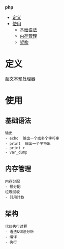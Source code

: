 **php**
- [定义](#定义)
- [使用](#使用)
  - [基础语法](#基础语法)
  - [内存管理](#内存管理)
  - [架构](#架构)

# 定义 #
超文本预处理器

# 使用 # 
## 基础语法 ##
```
输出
- echo  输出一个或多个字符串
- print  输出一个字符串
- print_r  
- var_dump  
```

## 内存管理 ##
```
内存分配
- 预分配
垃圾回收
- 引用计数
```

## 架构 ##
```
代码执行过程
- 语法&词法分析
- 编译
- 执行
```